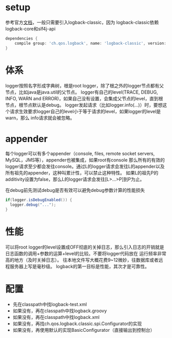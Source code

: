 # setup
参考官方[文档](https://logback.qos.ch/setup.html)，一般只需要引入logback-classic，因为
logback-classic依赖logback-core和slf4j-api
```groovy
dependencies {
    compile group: 'ch.qos.logback', name: 'logback-classic', version: '1.2.3'
}
```
# 体系
logger按照名字形成字典树，根是root logger，除了根之外的logger节点都有父节点，比如java是java.util的父节点。
logger有自己的level(TRACE, DEBUG, INFO, WARN and ERROR)，如果自己没有设置，会集成父节点的level，直到根节点，根节点默认是debug。
logger发起请求（比如logger.info(...)）时，要想这个请求生效要求logger自己的level小于等于请求的level，如果logger的level是warn，那么
info请求就会被忽略。

# appender
每个logger可以有多个appender（console, files, remote socket servers, MySQL，JMS等），appender也被集成，如果root有console
那么所有的有效的logger请求至少都会发往console。通过L的logger请求会发往L的appender以及所有祖先的appender，这种叫累计性，可以禁止这种特性。
如果L的祖先P的additivity设置为false，那么L的logger请求会发往\[L\>...\>P\]到P为止。

在debug前先测试debug是否有效可以避免debug参数计算的性能损失
```java
if(logger.isDebugEnabled()) { 
  logger.debug("...");
}
```

# 性能
可以将root logger的level设置成OFF彻底的关掉日志，那么引入日志的开销就是日志函数的调用+参数的运算+level的比较。不要将logger代码放在
运行频率非常高的地方（及时关掉日志）。
往本地文件写大概花费9~12微妙，往数据库或者远程服务器上写是毫秒级。
logback的第一目标是性能，其次才是可靠性。

# 配置
* 先在classpath中找logback-test.xml
* 如果没有，再在classpath中找logback.groovy
* 如果没有，再在classpath中找logback.xml
* 如果没有，再找ch.qos.logback.classic.spi.Configurator的实现
* 如果没有，再使用默认的实现BasicConfigurator（直接输出到控制台）